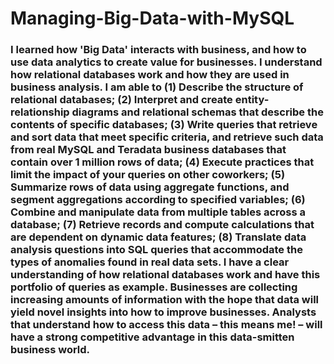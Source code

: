 # Managing-Big-Data-with-MySQL
### I learned how 'Big Data' interacts with business, and how to use data analytics to create value for businesses. I understand how relational databases work and how they are used in business analysis. I am able to (1) Describe the structure of relational databases; (2) Interpret and create entity-relationship diagrams and relational schemas that describe the contents of specific databases; (3) Write queries that retrieve and sort data that meet specific criteria, and retrieve such data from real MySQL and Teradata business databases that contain over 1 million rows of data; (4) Execute practices that limit the impact of your queries on other coworkers; (5) Summarize rows of data using aggregate functions, and segment aggregations according to specified variables; (6) Combine and manipulate data from multiple tables across a database; (7) Retrieve records and compute calculations that are dependent on dynamic data features; (8) Translate data analysis questions into SQL queries that accommodate the types of anomalies found in real data sets. I have a clear understanding of how relational databases work and have this portfolio of queries as example. Businesses are collecting increasing amounts of information with the hope that data will yield novel insights into how to improve businesses. Analysts that understand how to access this data – this means me! – will have a strong competitive advantage in this data-smitten business world. 
